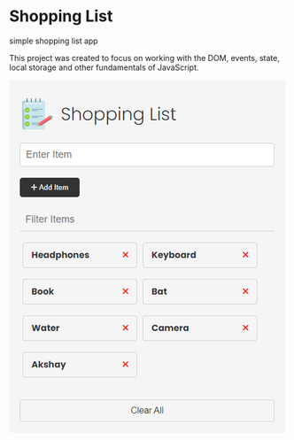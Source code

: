 # Shopping List

simple shopping list app

This project was created to focus on working with the DOM, events, state, local storage and other fundamentals of JavaScript.

![Shopping List App](shoppingListApp.png)
